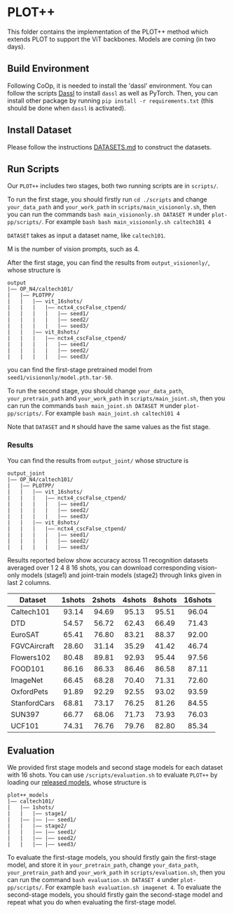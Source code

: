 # PLOT++
This folder contains the implementation of the PLOT++ method which extends PLOT to support the ViT backbones. Models are coming (in two days). 


## Build Environment
Following CoOp, it is needed to install the 'dassl' environment. You can follow the scripts [Dassl](https://github.com/KaiyangZhou/Dassl.pytorch#installation) to install `dassl` as well as PyTorch. Then, you can install other package by running `pip install -r requirements.txt` (this should be done when `dassl` is activated).


## Install Dataset
Please follow the instructions [DATASETS.md](https://github.com/KaiyangZhou/CoOp/blob/main/DATASETS.md) to construct the datasets.


## Run Scripts


Our `PLOT++` includes two stages, both two running scripts are in `scripts/`. 

To run the first stage, you should firstly run `cd ./scripts` and change `your_data_path` and `your_work_path` in `scripts/main_visiononly.sh`, then you can run the commands `bash main_visiononly.sh DATASET M` under `plot-pp/scripts/`. For example `bash bash main_visiononly.sh caltech101 4`

`DATASET` takes as input a dataset name, like `caltech101`. 

M is the number of vision prompts, such as 4.

After the first stage, you can find the results from `output_visiononly/`, whose structure is
```
output
|–– OP_N4/caltech101/
|   |–– PLOTPP/
|   |   |–– vit_16shots/
|   |   |   |–– nctx4_cscFalse_ctpend/
|   |   |   |   |–– seed1/
|   |   |   |   |–– seed2/
|   |   |   |   |–– seed3/
|   |   |–– vit_8shots/
|   |   |   |–– nctx4_cscFalse_ctpend/
|   |   |   |   |–– seed1/
|   |   |   |   |–– seed2/
|   |   |   |   |–– seed3/
```
you can find the first-stage pretrained model from `seed1/visiononly/model.pth.tar-50`.

To run the second stage, you should change `your_data_path`, `your_pretrain_path` and `your_work_path` in `scripts/main_joint.sh`, then you can run the commands `bash main_joint.sh DATASET M` under `plot-pp/scripts/`. For example `bash main_joint.sh caltech101 4`

Note that `DATASET` and `M` should have the same values as the fist stage.

### Results

You can find the results from `output_joint/` whose structure is

```
output_joint
|–– OP_N4/caltech101/
|   |–– PLOTPP/
|   |   |–– vit_16shots/
|   |   |   |–– nctx4_cscFalse_ctpend/
|   |   |   |   |–– seed1/
|   |   |   |   |–– seed2/
|   |   |   |   |–– seed3/
|   |   |–– vit_8shots/
|   |   |   |–– nctx4_cscFalse_ctpend/
|   |   |   |   |–– seed1/
|   |   |   |   |–– seed2/
|   |   |   |   |–– seed3/
```
Results reported below show accuracy across 11 recognition datasets averaged over 1 2 4 8 16 shots, you can download corresponding vision-only models (stage1) and joint-train models (stage2) through links given in last 2 columns.

| Dataset      | 1shots | 2shots | 4shots | 8shots | 16shots |
|------------  |:-----:|:-----:|:-----:|:-----:|:-----:|
| Caltech101   | 93.14 | 94.69 | 95.13 | 95.51 | 96.04 |
| DTD          | 54.57 | 56.72 | 62.43 | 66.49 | 71.43 |
| EuroSAT      | 65.41 | 76.80 | 83.21 | 88.37 | 92.00 |
| FGVCAircraft | 28.60 | 31.14 | 35.29 | 41.42 | 46.74 |
| Flowers102   | 80.48 | 89.81 | 92.93 | 95.44 | 97.56 |
| FOOD101      | 86.16 | 86.33 | 86.46 | 86.58 | 87.11 |
| ImageNet     | 66.45 | 68.28 | 70.40 | 71.31 | 72.60 |
| OxfordPets   | 91.89 | 92.29 | 92.55 | 93.02 | 93.59 |
| StanfordCars | 68.81 | 73.17 | 76.25 | 81.26 | 84.55 |
| SUN397       | 66.77 | 68.06 | 71.73 | 73.93 | 76.03 |
| UCF101       | 74.31 | 76.76 | 79.76 | 82.80 | 85.34 |

## Evaluation


We provided first stage models and second stage models for each dataset with 16 shots. You can use `/scripts/evaluation.sh` to evaluate `PLOT++` by loading our [released models](https://mbzuaiac-my.sharepoint.com/:f:/g/personal/zhengqing_gao_mbzuai_ac_ae/Evwfz9JwqxZDuSEuSC6QSEwBMx_Old9XJ4zziZEXpwQnIw?e=s55Ezl), whose structure is

```
plot++_models
|–– caltech101/
|   |–– 1shots/
|   |   |–– stage1/
|   |–– |–– |–– seed1/
|   |   |–– stage2/
|   |   |–– |–– seed1/
|   |   |–– |–– seed2/
|   |   |–– |–– seed3/
```

To evaluate the first-stage models, you should firstly gain the first-stage model, and store it in `your_pretrain_path`, change `your_data_path`, `your_pretrain_path` and `your_work_path` in `scripts/evaluation.sh`, then you can run the command `bash evaluation.sh DATASET 4` under `plot-pp/scripts/`. For example `bash evaluation.sh imagenet 4`. To evaluate the second-stage models, you should firstly gain the second-stage model and repeat what you do when evaluating the first-stage model.
